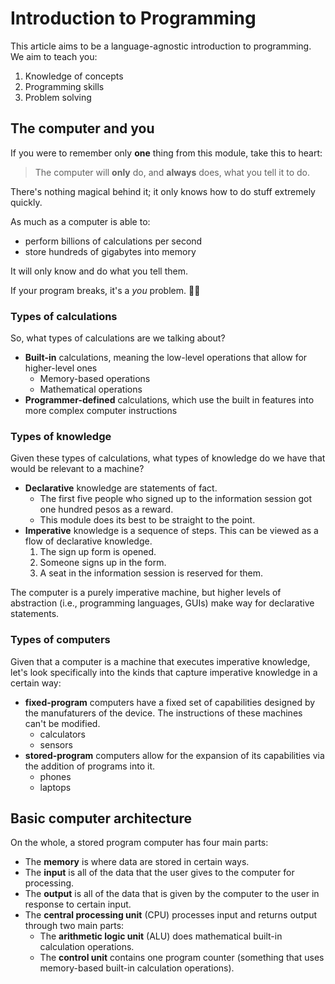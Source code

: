 # Introduction to Programming

This article aims to be a language-agnostic introduction to programming. We aim to teach you:

1. Knowledge of concepts
2. Programming skills
3. Problem solving

## The computer and you

If you were to remember only **one** thing from this module, take this to heart:

> The computer will **only** do, and **always** does, what you tell it to do.

There's nothing magical behind it; it only knows how to do stuff extremely quickly.

As much as a computer is able to:

- perform billions of calculations per second
- store hundreds of gigabytes into memory

It will only know and do what you tell them.

If your program breaks, it's a *you* problem. 🫵😎

### Types of calculations

So, what types of calculations are we talking about?

- **Built-in** calculations, meaning the low-level operations that allow for higher-level ones
  - Memory-based operations
  - Mathematical operations
- **Programmer-defined** calculations, which use the built in features into more complex computer instructions

### Types of knowledge

Given these types of calculations, what types of knowledge do we have that would be relevant to a machine?

- **Declarative** knowledge are statements of fact.
  - The first five people who signed up to the information session got one hundred pesos as a reward.
  - This module does its best to be straight to the point.
- **Imperative** knowledge is a sequence of steps. This can be viewed as a flow of declarative knowledge.
  1. The sign up form is opened.
  2. Someone signs up in the form.
  3. A seat in the information session is reserved for them.

The computer is a purely imperative machine, but higher levels of abstraction (i.e., programming languages, GUIs) make way for declarative statements.

### Types of computers

Given that a computer is a machine that executes imperative knowledge, let's look specifically into the kinds that capture imperative knowledge in a certain way:

- **fixed-program** computers have a fixed set of capabilities designed by the manufaturers of the device. The instructions of these machines can't be modified.
  - calculators
  - sensors
- **stored-program** computers allow for the expansion of its capabilities via the addition of programs into it.
  - phones
  - laptops

## Basic computer architecture

On the whole, a stored program computer has four main parts:

- The **memory** is where data are stored in certain ways.
- The **input** is all of the data that the user gives to the computer for processing.
- The **output** is all of the data that is given by the computer to the user in response to certain input.
- The **central processing unit** (CPU) processes input and returns output through two main parts:
  - The **arithmetic logic unit** (ALU) does mathematical built-in calculation operations.
  - The **control unit** contains one program counter (something that uses memory-based built-in calculation operations).
